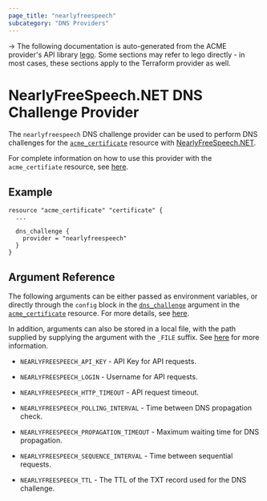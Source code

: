 ```yaml
---
page_title: "nearlyfreespeech"
subcategory: "DNS Providers"
---
```


-> The following documentation is auto-generated from the ACME
provider's API library [lego](https://go-acme.github.io/lego/).  Some
sections may refer to lego directly - in most cases, these sections
apply to the Terraform provider as well.

# NearlyFreeSpeech.NET DNS Challenge Provider

The `nearlyfreespeech` DNS challenge provider can be used to perform DNS challenges for
the [`acme_certificate`][resource-acme-certificate] resource with
[NearlyFreeSpeech.NET](https://nearlyfreespeech.net/).

[resource-acme-certificate]: ../resources/certificate.md

For complete information on how to use this provider with the `acme_certifiate`
resource, see [here][resource-acme-certificate-dns-challenges].

[resource-acme-certificate-dns-challenges]: ../resources/certificate.md#using-dns-challenges

## Example

```hcl
resource "acme_certificate" "certificate" {
  ...

  dns_challenge {
    provider = "nearlyfreespeech"
  }
}
```
## Argument Reference

The following arguments can be either passed as environment variables, or
directly through the `config` block in the
[`dns_challenge`][resource-acme-certificate-dns-challenge-arg] argument in the
[`acme_certificate`][resource-acme-certificate] resource. For more details, see
[here][resource-acme-certificate-dns-challenges].

[resource-acme-certificate-dns-challenge-arg]: ../resources/certificate.md#dns_challenge

In addition, arguments can also be stored in a local file, with the path
supplied by supplying the argument with the `_FILE` suffix. See
[here][acme-certificate-file-arg-example] for more information.

[acme-certificate-file-arg-example]: ../resources/certificate.md#using-variable-files-for-provider-arguments

* `NEARLYFREESPEECH_API_KEY` - API Key for API requests.
* `NEARLYFREESPEECH_LOGIN` - Username for API requests.

* `NEARLYFREESPEECH_HTTP_TIMEOUT` - API request timeout.
* `NEARLYFREESPEECH_POLLING_INTERVAL` - Time between DNS propagation check.
* `NEARLYFREESPEECH_PROPAGATION_TIMEOUT` - Maximum waiting time for DNS propagation.
* `NEARLYFREESPEECH_SEQUENCE_INTERVAL` - Time between sequential requests.
* `NEARLYFREESPEECH_TTL` - The TTL of the TXT record used for the DNS challenge.


